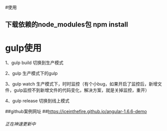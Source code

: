 #使用
## 下载依赖的node_modules包     npm install


# gulp使用

1、gulp build    切换到生产模式

2、gulp          生产模式下的gulp

3、gulp watch    生产模式下，时时监控（有个小bug，如果开启了监控后，新增文件，gulp监控不到新增文件的代码变化，解决方案，就是关掉监控，重开）

4、gulp release  切换到线上模式

##github案例网址
##https://iceinthefire.github.io/angular-1.6.6-demo


###### 正在神速更新中

